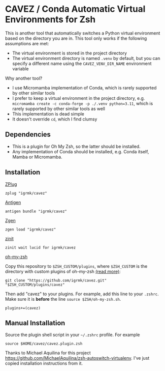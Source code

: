 CAVEZ / Conda Automatic Virtual Environments for Zsh
====================================================

This is another tool that automatically switches a Python virtual environment based on the directory you are in.
This tool only works if the following assumptions are met:
  * The virtual environment is stored in the project directory
  * The virtual environment directory is named `.venv` by default,
    but you can specify a different name using the `CAVEZ_VENV_DIR_NAME` environment variable

Why another tool?

  * I use Micromamba implementation of Conda, which is rarely supported by other similar tools
  * I prefer to keep a virtual environment in the project directory,
    e.g. `micromamba create -c conda-forge -p ./.venv python=3.11`,
    which is rarely supported by other similar tools as well
  * This implementation is dead simple
  * It doesn't override `cd`, which I find clumsy

Dependencies
------------

  * This is a plugin for Oh My Zsh, so the latter should be installed.
  * Any implementation of Conda should be installed, e.g. Conda itself, Mamba or Micromamba.

Installation
------------

[ZPlug](https://github.com/zplug/zplug)

    zplug "igrmk/cavez"

[Antigen](https://github.com/zsh-users/antigen)

    antigen bundle "igrmk/cavez"

[Zgen](https://github.com/tarjoilija/zgen)

    zgen load "igrmk/cavez"

[zinit](https://github.com/zdharma-continuum/zinit)

    zinit wait lucid for igrmk/cavez

[oh-my-zsh](https://github.com/robbyrussell/oh-my-zsh)

Copy this repository to `$ZSH_CUSTOM/plugins`, where `$ZSH_CUSTOM` is the directory with custom plugins of oh-my-zsh
[(read more)](https://github.com/robbyrussell/oh-my-zsh/wiki/Customization/):

    git clone "https://github.com/igrmk/cavez.git" "$ZSH_CUSTOM/plugins/cavez"

Then add "cavez" to your plugins. For example, add this line to your `.zshrc`. Make sure it is **before** the line
`source $ZSH/oh-my-zsh.sh`.

    plugins+=(cavez)

Manual Installation
-------------------

Source the plugin shell script in your `~/.zshrc` profile. For example

    source $HOME/cavez/cavez.plugin.zsh

Thanks to Michael Aquilina for this project https://github.com/MichaelAquilina/zsh-autoswitch-virtualenv.
I've just copied installation instructions from it.
